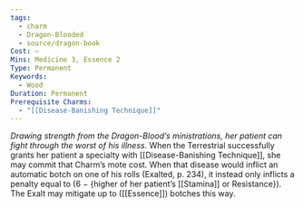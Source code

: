 ```yaml
---
tags:
  - charm
  - Dragon-Blooded
  - source/dragon-book
Cost: —
Mins: Medicine 3, Essence 2
Type: Permanent
Keywords:
  - Wood
Duration: Permanent
Prerequisite Charms:
  - "[[Disease-Banishing Technique]]"
---
```

*Drawing strength from the Dragon-Blood’s ministrations, her patient can fight through the worst of his illness.*
When the Terrestrial successfully grants her patient a specialty with [[Disease-Banishing Technique]], she may commit that Charm’s mote cost. When that disease would inflict an automatic botch on one of his rolls (Exalted, p. 234), it instead only inflicts a penalty equal to (6 − {higher of her patient’s [[Stamina]] or Resistance}). The Exalt may mitigate up to ([[Essence]]) botches this way.